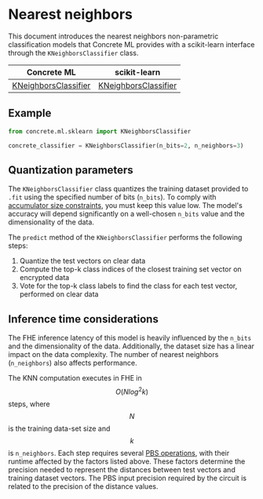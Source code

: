 # Nearest neighbors
This document introduces the nearest neighbors non-parametric classification models that Concrete ML provides with a scikit-learn interface through the `KNeighborsClassifier` class.


|                                              Concrete ML                                              | scikit-learn                                                                                                          |
| :---------------------------------------------------------------------------------------------------: | --------------------------------------------------------------------------------------------------------------------- |
| [KNeighborsClassifier](../references/api/concrete.ml.sklearn.neighbors.md#class-kneighborsclassifier) | [KNeighborsClassifier](https://scikit-learn.org/stable/modules/generated/sklearn.neighbors.KNeighborsClassifier.html) |

## Example

```python
from concrete.ml.sklearn import KNeighborsClassifier

concrete_classifier = KNeighborsClassifier(n_bits=2, n_neighbors=3)
```
## Quantization parameters

The `KNeighborsClassifier` class quantizes the training dataset provided to `.fit` using the specified number of bits (`n_bits`). To comply with [accumulator size constraints](../getting-started/concepts.md#model-accuracy-considerations-under-fhe-constraints), you must keep this value low. The model's accuracy will depend significantly on a well-chosen `n_bits` value and the dimensionality of the data.


The `predict` method of the `KNeighborsClassifier` performs the following steps:

1. Quantize the test vectors on clear data
2. Compute the top-k class indices of the closest training set vector on encrypted data
3. Vote for the top-k class labels to find the class for each test vector, performed on clear data

## Inference time considerations

The FHE inference latency of this model is heavily influenced by the `n_bits` and the dimensionality of the data. Additionally, the dataset size has a linear impact on the data complexity. The number of nearest neighbors (`n_neighbors`) also affects performance.

The KNN computation executes in FHE in $$O(Nlog^2k)$$ steps, where $$N$$ is the training data-set size and $$k$$ is `n_neighbors`. Each step requires several [PBS operations](/docs/getting-started/concepts.md#cryptography-concepts), with their runtime affected by the factors listed above. These factors determine the precision needed to represent the distances between test vectors and training dataset vectors. The PBS input precision required by the circuit is related to the precision of the distance values.
